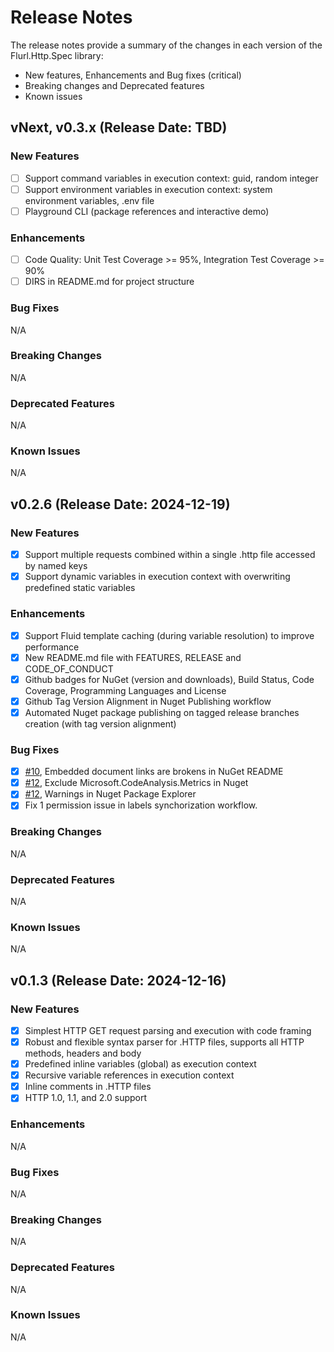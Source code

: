# Release Notes

The release notes provide a summary of the changes in each version of the Flurl.Http.Spec library:
- New features, Enhancements and Bug fixes (critical)
- Breaking changes and Deprecated features
- Known issues

## vNext, v0.3.x (Release Date: TBD)

### New Features
- [ ] Support command variables in execution context: guid, random integer
- [ ] Support environment variables in execution context: system environment variables, .env file
- [ ] Playground CLI (package references and interactive demo)

### Enhancements
- [ ] Code Quality: Unit Test Coverage >= 95%, Integration Test Coverage >= 90%
- [ ] DIRS in README.md for project structure

### Bug Fixes
N/A

### Breaking Changes
N/A

### Deprecated Features
N/A

### Known Issues
N/A

## v0.2.6 (Release Date: 2024-12-19)

### New Features
- [x] Support multiple requests combined within a single .http file accessed by named keys
- [x] Support dynamic variables in execution context with overwriting predefined static variables

### Enhancements
- [x] Support Fluid template caching (during variable resolution) to improve performance
- [x] New README.md file with FEATURES, RELEASE and CODE_OF_CONDUCT
- [x] Github badges for NuGet (version and downloads), Build Status, Code Coverage, Programming Languages and License
- [x] Github Tag Version Alignment in Nuget Publishing workflow
- [x] Automated Nuget package publishing on tagged release branches creation (with tag version alignment)

### Bug Fixes
- [x] [#10](https://github.com/zilch-ai/Flurl.Http.Spec/issues/10), Embedded document links are brokens in NuGet README
- [x] [#12](https://github.com/zilch-ai/Flurl.Http.Spec/issues/12), Exclude Microsoft.CodeAnalysis.Metrics in Nuget
- [x] [#12](https://github.com/zilch-ai/Flurl.Http.Spec/issues/20), Warnings in Nuget Package Explorer
- [x] Fix 1 permission issue in labels synchorization workflow.

### Breaking Changes
N/A

### Deprecated Features
N/A

### Known Issues
N/A

## v0.1.3 (Release Date: 2024-12-16)

### New Features
- [x] Simplest HTTP GET request parsing and execution with code framing
- [x] Robust and flexible syntax parser for .HTTP files, supports all HTTP methods, headers and body
- [x] Predefined inline variables (global) as execution context
- [x] Recursive variable references in execution context
- [x] Inline comments in .HTTP files
- [x] HTTP 1.0, 1.1, and 2.0 support

### Enhancements
N/A

### Bug Fixes
N/A

### Breaking Changes
N/A

### Deprecated Features
N/A

### Known Issues
N/A
